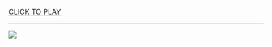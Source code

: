 
<a href="https://premium76.site?title=unblocked_games_google_site&ref=13M">CLICK TO PLAY</a></h3>
<hr>

<a href="https://premium76.site?title=unblocked_games_google_site&ref=13M"><img src="https://clearcache.store/games.png"></a>


